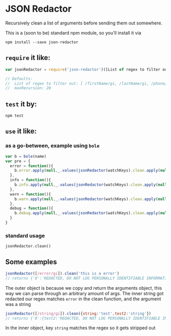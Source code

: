 # JSON Redactor

Recursively clean a list of arguments before sending them out somewhere.

This is a (soon to be) standard npm module, so you'll install it via

`npm install --save json-redactor`

## `require` it like:

```js
var jsonRedactor = require('json-redactor')([List of regex to filter out],maxRecursion)

// Defaults:
//  List of regex to filter out: [ /firstName/gi, /lastName/gi, /phone/gi ]
//  maxRecursion: 20
```

## `test` it by:

`npm test`

## `use` it like:

### as a go-between, example using `bole`

```js
var b = bole(name)
var pre = {
  error = function(){
    b.error.apply(null,_.values(jsonRedactor(watchKeys).clean.apply(null,arguments)))
  },
  info = function(){
    b.info.apply(null,_.values(jsonRedactor(watchKeys).clean.apply(null,arguments)))
  },
  warn = function(){
    b.warn.apply(null,_.values(jsonRedactor(watchKeys).clean.apply(null,arguments)))
  },
  debug = function(){
    b.debug.apply(null,_.values(jsonRedactor(watchKeys).clean.apply(null,arguments)))
  }
}
```

### standard usage

`jsonRedactor.clean()`

## Some examples

```js
jsonRedactor([/error/gi]).clean('this is a error')
// returns {'0':'REDACTED, DO NOT LOG PERSONALLY IDENTIFIABLE INFORMATION'}
```
The outer object is because we copy and return the arguments object, this way we can parse through an arbitrary amount of args. The inner string got redacted our regex matches `error` in the clean function, and the argument was a string

```js
jsonRedactor([/string/gi]).clean({string:'test',test2:'string'})
// returns {'0':{test2:'REDACTED, DO NOT LOG PERSONALLY IDENTIFIABLE INFORMATION'}}
```
In the inner object, key `string` matches the regex so it gets stripped out
```